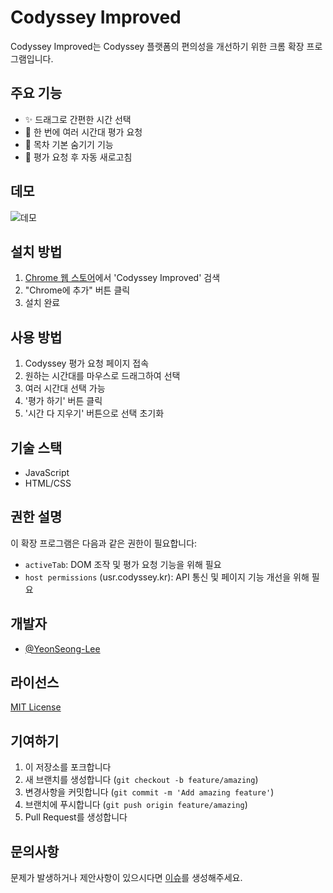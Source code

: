 # Codyssey Improved

Codyssey Improved는 Codyssey 플랫폼의 편의성을 개선하기 위한 크롬 확장 프로그램입니다.

## 주요 기능

- ✨ 드래그로 간편한 시간 선택
- 🎯 한 번에 여러 시간대 평가 요청
- 📅 목차 기본 숨기기 기능
- 🔄 평가 요청 후 자동 새로고침

## 데모

![데모](demo.gif)


## 설치 방법

1. [Chrome 웹 스토어](스토어_링크)에서 'Codyssey Improved' 검색
2. "Chrome에 추가" 버튼 클릭
3. 설치 완료

## 사용 방법

1. Codyssey 평가 요청 페이지 접속
2. 원하는 시간대를 마우스로 드래그하여 선택
3. 여러 시간대 선택 가능
4. '평가 하기' 버튼 클릭
5. '시간 다 지우기' 버튼으로 선택 초기화

## 기술 스택

- JavaScript
- HTML/CSS

## 권한 설명

이 확장 프로그램은 다음과 같은 권한이 필요합니다:
- `activeTab`: DOM 조작 및 평가 요청 기능을 위해 필요
- `host permissions` (usr.codyssey.kr): API 통신 및 페이지 기능 개선을 위해 필요

## 개발자
- [@YeonSeong-Lee](https://github.com/YeonSeong-Lee)

## 라이선스

[MIT License](LICENSE)

## 기여하기

1. 이 저장소를 포크합니다
2. 새 브랜치를 생성합니다 (`git checkout -b feature/amazing`)
3. 변경사항을 커밋합니다 (`git commit -m 'Add amazing feature'`)
4. 브랜치에 푸시합니다 (`git push origin feature/amazing`)
5. Pull Request를 생성합니다

## 문의사항

문제가 발생하거나 제안사항이 있으시다면 [이슈](https://github.com/YeonSeong-Lee/codyssey_improved/issues)를 생성해주세요. 